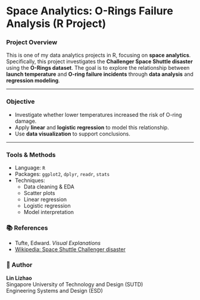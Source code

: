 # Space Analytics: O-Rings Failure Analysis (R Project)

### Project Overview

This is one of my data analytics projects in R, focusing on **space analytics**.  
Specifically, this project investigates the **Challenger Space Shuttle disaster** using the **O-Rings dataset**. The goal is to explore the relationship between **launch temperature** and **O-ring failure incidents** through **data analysis** and **regression modeling**.

---

###  Objective

- Investigate whether lower temperatures increased the risk of O-ring damage.
- Apply **linear** and **logistic regression** to model this relationship.
- Use **data visualization** to support conclusions.

---

### Tools & Methods

- Language: `R`
- Packages: `ggplot2`, `dplyr`, `readr`, `stats`
- Techniques:
  - Data cleaning & EDA
  - Scatter plots
  - Linear regression
  - Logistic regression
  - Model interpretation



### 📚 References

- Tufte, Edward. *Visual Explanations*
- [Wikipedia: Space Shuttle Challenger disaster](https://en.wikipedia.org/wiki/Space_Shuttle_Challenger_disaster)

### 👤 Author

**Lin Lizhao**  
Singapore University of Technology and Design (SUTD)  
Engineering Systems and Design (ESD)
